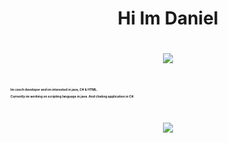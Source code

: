 <div align="center">
  <h1>Hi Im Daniel<h1>
    <img src="https://visitor-badge.laobi.icu/badge?page_id=zZHorizonZz.zZHorizonZz"></img>
    <br></br>
    <div align="left">
      <p style="font-size:5px">Im czech developer and im interested in java, C# & HTML.</p>
      <p style="font-size:5px">Currently im working on scripting language in java. And chating application in C#.</p>
  </div>
  <br>
  <img src="https://github-readme-stats.vercel.app/api?username=zZHorizonZz&show_icons=true&theme=gruvbox"></img>
</div>

